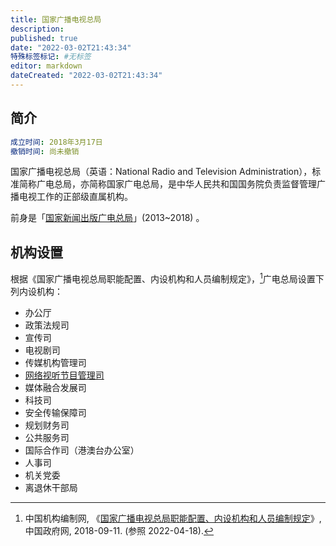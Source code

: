 ```yaml
---
title: 国家广播电视总局
description:
published: true
date: "2022-03-02T21:43:34"
特殊标签标记: #无标签
editor: markdown
dateCreated: "2022-03-02T21:43:34"
---
```


## 简介

```YAML
成立时间: 2018年3月17日
撤销时间: 尚未撤销
```

国家广播电视总局（英语：National Radio and Television Administration），标准简称广电总局，亦简称国家广电总局，是中华人民共和国国务院负责监督管理广播电视工作的正部级直属机构。

前身是「[国家新闻出版广电总局](/rule/国家新闻出版广电总局/index.md)」(2013~2018) 。

## 机构设置

根据《国家广播电视总局职能配置、内设机构和人员编制规定》，[^53209]广电总局设置下列内设机构：

[^53209]: 中国机构编制网, 《[国家广播电视总局职能配置、内设机构和人员编制规定](https://web.archive.org/web/20211108212844/http://www.gov.cn/zhengce/2018-09/11/content_5320977.htm)》, 中国政府网, 2018-09-11. (参照 2022-04-18).

+ 办公厅
+ 政策法规司
+ 宣传司
+ 电视剧司
+ 传媒机构管理司
+ [网络视听节目管理司](/rule/国家广播电视总局/网络视听节目管理司/index.md)
+ 媒体融合发展司
+ 科技司
+ 安全传输保障司
+ 规划财务司
+ 公共服务司
+ 国际合作司（港澳台办公室）
+ 人事司
+ 机关党委
+ 离退休干部局
